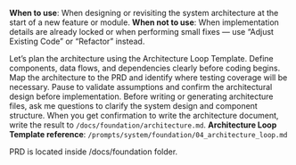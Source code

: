 **When to use**: When designing or revisiting the system architecture at the start of a new feature or module.
**When not to use**: When implementation details are already locked or when performing small fixes — use “Adjust Existing Code” or “Refactor” instead.

Let’s plan the architecture using the Architecture Loop Template.
Define components, data flows, and dependencies clearly before coding begins.
Map the architecture to the PRD and identify where testing coverage will be necessary.
Pause to validate assumptions and confirm the architectural design before implementation.
Before writing or generating architecture files, ask me questions to clarify the system design and component structure.
When you get confirmation to write the architecture document, write the result to `/docs/foundation/architecture.md`.
**Architecture Loop Template reference**: `/prompts/system/foundation/04_architecture_loop.md`

PRD is located inside /docs/foundation folder.